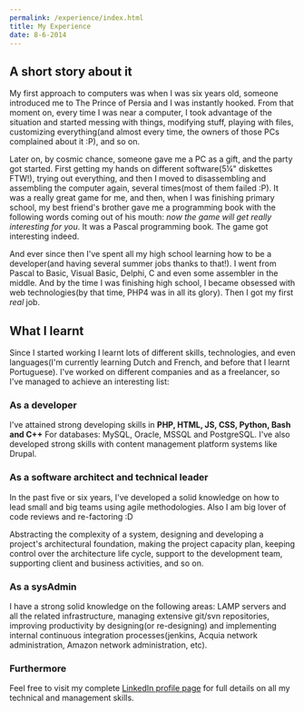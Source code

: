 ```yaml
---
permalink: /experience/index.html
title: My Experience
date: 8-6-2014
---
```

## A short story about it

My first approach to computers was when I was six years old, someone introduced me to The Prince of Persia and I was instantly hooked. From that moment on, every time I was near a computer, I took advantage of the situation and started messing with things, modifying stuff, playing with files, customizing everything(and almost every time, the owners of those PCs complained about it :P), and so on.

Later on, by cosmic chance, someone gave me a PC as a gift, and the party got started. First getting my hands on different software(5¼" diskettes FTW!), trying out everything, and then I moved to disassembling and assembling the computer again, several times(most of them failed :P). It was a really great game for me, and then, when I was finishing primary school, my best friend's brother gave me a programming book with the following words coming out of his mouth: _now the game will get really interesting for you_. It was a Pascal programming book. The game got interesting indeed.

And ever since then I've spent all my high school learning how to be a developer(and having several summer jobs thanks to that!). I went from Pascal to Basic, Visual Basic, Delphi, C and even some assembler in the middle. And by the time I was finishing high school, I became obsessed with web technologies(by that time, PHP4 was in all its glory). Then I got my first _real_ job.

## What I learnt

Since I started working I learnt lots of different skills, technologies, and even languages(I'm currently learning Dutch and French, and before that I learnt Portuguese). I've worked on different companies and as a freelancer, so I've managed to achieve an interesting list:

### As a developer

I've attained strong developing skills in **PHP, HTML, JS, CSS, Python, Bash and C++**
For databases: MySQL, Oracle, MSSQL and PostgreSQL.
I've also developed strong skills with content management platform systems like Drupal.

### As a software architect and technical leader

In the past five or six years, I've developed a solid knowledge on how to lead small and big teams using agile methodologies. Also I am big lover of code reviews and re-factoring :D

Abstracting the complexity of a system, designing and developing a project's architectural foundation, making the project capacity plan, keeping control over the architecture life cycle, support to the development team, supporting client and business activities, and so on.

### As a sysAdmin

I have a strong solid knowledge on the following areas: LAMP servers and all the related infrastructure, managing extensive git/svn repositories, improving productivity by designing(or re-designing) and implementing internal continuous integration processes(jenkins, Acquia network administration, Amazon network administration, etc).

### Furthermore

Feel free to visit my complete <a href="http://ar.linkedin.com/in/pablofabregat" target="_blank" markdown="0">LinkedIn profile page</a> for full details on all my technical and management skills.
